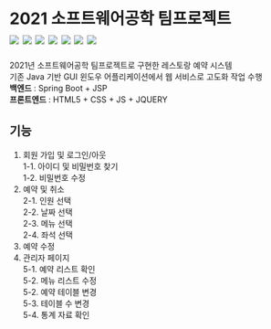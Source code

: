 2021 소프트웨어공학 팀프로젝트   
<img src="https://img.shields.io/badge/springboot-6DB33F?style=for-the-badge&logo=springboot&logoColor=white"> <img src="https://img.shields.io/badge/gradle-02303A?style=for-the-badge&logo=gradle&logoColor=white"> <img src="https://img.shields.io/badge/mariaDB-003545?style=for-the-badge&logo=mariaDB&logoColor=white"> <img src="https://img.shields.io/badge/html5-E34F26?style=for-the-badge&logo=html5&logoColor=white"> <img src="https://img.shields.io/badge/css-1572B6?style=for-the-badge&logo=css3&logoColor=white"> <img src="https://img.shields.io/badge/javascript-F7DF1E?style=for-the-badge&logo=javascript&logoColor=black"> <img src="https://img.shields.io/badge/jquery-0769AD?style=for-the-badge&logo=jquery&logoColor=white"> 
======
2021년 소프트웨어공학 팀프로젝트로 구현한 레스토랑 예약 시스템   
기존 Java 기반 GUI 윈도우 어플리케이션에서 웹 서비스로 고도화 작업 수행   
**백엔드** : Spring Boot + JSP   
**프론트엔드** : HTML5 + CSS + JS + JQUERY


기능
---
1. 회원 가입 및 로그인/아웃   
  1-1. 아이디 및 비밀번호 찾기   
  1-2. 비밀번호 수정   
2. 예약 및 취소   
  2-1. 인원 선택   
  2-2. 날짜 선택   
  2-3. 메뉴 선택   
  2-4. 좌석 선택   
4. 예약 수정   
5. 관리자 페이지   
  5-1. 예약 리스트 확인   
  5-2. 메뉴 리스트 수정   
  5-2. 예약 테이블 변경   
  5-3. 테이블 수 변경   
  5-4. 통계 자료 확인   
